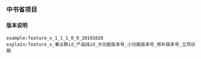 ### 中书省项目

#### 版本说明

    example:feature_v_1_1_1_0_0_20191028
    explain:feature_v_事业群id_产品线id_大功能版本号_小功能版本号_修补版本号_立项日期